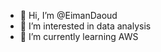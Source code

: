 - 👋 Hi, I’m @EimanDaoud
- 👀 I’m interested in data analysis
- 🌱 I’m currently learning AWS

<!---
- 💞️ I’m looking to collaborate on ...
- 📫 How to reach me ...
- 😄 Pronouns: ...
- ⚡ Fun fact: ...


EimanDaoud/EimanDaoud is a ✨ special ✨ repository because its `README.md` (this file) appears on your GitHub profile.
You can click the Preview link to take a look at your changes.
--->
